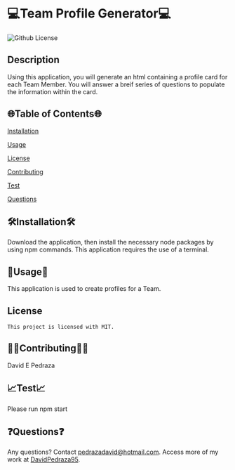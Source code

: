 # 💻Team Profile Generator💻

  ![Github License](https://img.shields.io/badge/license-MIT-blue.svg)


  ## Description
  Using this application, you will generate an html containing a profile card for each Team Member. You will answer a breif series of questions to populate the information within the card.

  <ur>

  ## 🌐Table of Contents🌐
  [Installation](#installation)

  [Usage](#usage)

  
[License](#license)


  [Contributing](#contributing)

  [Test](#test)

  [Questions](#questions)

 
  
  ## 🛠️Installation🛠️
  Download the application, then install the necessary node packages by using npm commands. This application requires the use of a terminal.

  <ur>

  ## 📁Usage📁
  This application is used to create profiles for a Team.
  ## License 
    This project is licensed with MIT.

  <ur>

  ## 👨‍💼Contributing👩‍💼
  David E Pedraza
  <ur>

  ## 📈Test📈
  Please run npm start
  <ur>

  ## ❓Questions❓
  Any questions? Contact pedrazadavid@hotmail.com. Access more of my work at [DavidPedraza95](https://github.com/DavidPedraza95/).
